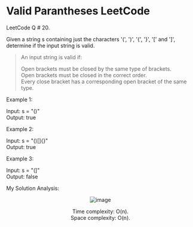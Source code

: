# Valid Parantheses LeetCode

LeetCode Q # 20.

Given a string s containing just the characters '(', ')', '{', '}', '[' and ']', determine if the input string is valid.

>An input string is valid if:
>
>Open brackets must be closed by the same type of brackets.
></br>Open brackets must be closed in the correct order.
></br>Every close bracket has a corresponding open bracket of the same type.
 

Example 1:

Input: s = "()"
</br>Output: true

Example 2:

Input: s = "()[]{}"
</br>Output: true

Example 3:

Input: s = "(]"
</br>Output: false

My Solution Analysis:

<div align = "center">
  
  ![image](https://github.com/xo-azeem/Valid-Parantheses-LeetCode/assets/171427226/72b6cb4b-a75a-46d2-9713-13d983ccc28d)

  Time complexity: O(n).</br>Space complexity: O(n).
</div>

